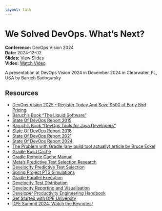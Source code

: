 ```yaml
---
layout: talk
---
```


# We Solved DevOps. What’s Next?

**Conference:** DevOps Vision 2024  
**Date:** 2024-12-02  
**Slides:** [View Slides](https://drive.google.com/file/d/1HOA2RKG7OIdPXMtqASABch-PNNi8KJlB/view)  
**Video:** [Watch Video](https://www.youtube.com/watch?v=MYV2mPd0PCY)  

A presentation at DevOps Vision 2024  in
                    December 2024 in
                    Clearwater, FL, USA by 
                    Baruch Sadogursky

## Resources

- [DevOps Vision 2025 - Register Today And Save $500 of Early Bird Pricing](https://devopsvision.io/)
- [Baruch’s Book “The Liquid Software”](https://amzn.to/4eevZ8W)
- [State Of DevOps Report 2015](https://services.google.com/fh/files/misc/state-of-devops-2015.pdf)
- [Baruch’s Book “DevOps Tools for Java Developers”](https://amzn.to/4fo7gzU)
- [State Of DevOps Report 2018](https://services.google.com/fh/files/misc/state-of-devops-2018.pdf)
- [State Of DevOps Report 2021](https://services.google.com/fh/files/misc/state-of-devops-2021.pdf)
- [State Of DevOps Report 2024](https://services.google.com/fh/files/misc/2024_final_dora_report.pdf)
- [The Problem with Gradle (any build tool actually) article by Bruce Eckel](https://www.bruceeckel.com/2021/01/02/the-problem-with-gradle/)
- [Gradle Build Cache](https://docs.gradle.org/current/userguide/build_cache.html)
- [Gradle Remote Cache Manual](https://docs.gradle.com/build-cache-node/)
- [Meta’s Predictive Test Selection Research](https://engineering.fb.com/2018/11/21/developer-tools/predictive-test-selection/)
- [Develocity Predictive Test Selection](https://gradle.com/gradle-enterprise-solutions/predictive-test-selection/)
- [Spring Project PTS Simulations](https://ge.spring.io/scans/test-selection?predictive-test-selection.view=simulator&search.timeZoneId=America/Chicago)
- [Gradle Parallel Execution](https://docs.gradle.org/current/userguide/performance.html#parallel_execution)
- [Develocity Test Distribution](https://gradle.com/gradle-enterprise-solutions/test-distribution/)
- [Develocity Reporting and Visualisation](https://gradle.com/develocity/product-tour/observe/reporting-and-visualization/)
- [Developer Productivity Engineering Handbook](https://gradle.com/developer-productivity-engineering/handbook/)
- [Get Started with DPE University](https://dpeuniversity.gradle.com/app)
- [DPE Summit 2024: Watch the Keynotes!](https://dpe.org/summit2024/)

<!-- Source: https://speaking.jbaru.ch/XjvrZS/we-solved-devops-whats-next -->
